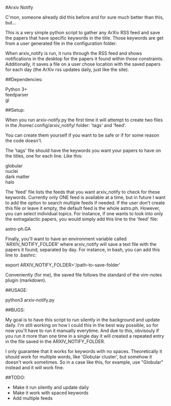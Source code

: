 #Arxiv Notify

C'mon, someone already did this before and for sure much better than this, but...

This is a very simple python script to gather any ArXiv RSS feed and save the papers that have specific keywords in the title. Those keywords are get from a user generated file in the configuration folder. 

When arxiv_notify is run, it runs through the RSS feed and shows notifications in the desktop for the papers it found within those constraints. Additionally, it saves a file on a user chose location with the saved papers for each day (the ArXiv rss updates daily, just like the site).

##Dependencies:

Python 3+<br/>
feedparser<br/> 
gi<br/> 

##Setup:

When you run arxiv-notify.py the first time it will attempt to create two files in the /home/.config/arxiv_notify/ folder: 'tags' and 'feed'.

You can create them yourself if you want to be safe or if for some reason the code doesn't. 

The 'tags' file should have the keywords you want your papers to have on the titles, one for each line. Like this:

globular<br/> 
nuclei<br/>
dark matter<br/> 
halo<br/>

The 'feed' file lists the feeds that you want arxiv_notify to check for these keywords. Currently only ONE feed is available at a time, but in future I want to add the option to search multiple feeds if needed. If the user don't create this file or leave it empty, the default feed is the whole astro.ph. However, you can select individual topics. For instance, if one wants to look into only the extragalactic papers, you would simply add this line to the 'feed' file:

astro-ph.GA

Finally, you'll want to have an environment variable called 'ARXIV_NOTIFY_FOLDER' where arxiv_notify will save a text file with the papers it found, separated by day. For instance, in bash, you can add this line to .bashrc:

export ARXIV_NOTIFY_FOLDER='/path-to-save-folder'

Conveniently (for me), the saved file follows the standard of the vim-notes plugin (markdown).

##USAGE:

python3 arxiv-notify.py


##BUGS:

My goal is to have this script to run silently in the background and update daily. I'm still working on how I could this in the best way possible, so for now you'll have to run it manually everytime. And due to this, obvisouly if you run it more than one time in a single day it will created a repeated entry in the file saved in the ARXIV_NOTIFY_FOLDER. 

I only guarantee that it works for keywords with no spaces. Theoretically it should work for multiple words, like 'Globular cluster', but somehow it doesn't work sometimes. So in a case like this, for example, use "Globular" instead and it will work fine. 

##TODO:
* Make it run silently and update daily
* Make it work with spaced keywords
* Add multiple feeds
